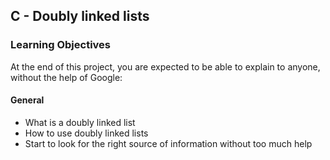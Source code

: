 ## C - Doubly linked lists

### Learning Objectives

At the end of this project, you are expected to be able to explain to anyone, without the help of Google:

#### General

- What is a doubly linked list
- How to use doubly linked lists
- Start to look for the right source of information without too much help
